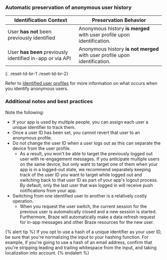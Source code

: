 ### Automatic preservation of anonymous user history

| Identification Context | Preservation Behavior |
| ---------------------- | -------------------------- |
| User **has not** been previously identified | Anonymous history **is merged** with user profile upon identification. |
| User **has been** previously identified in-app or via API | Anonymous history **is not merged** with user profile upon identification. |
{: .reset-td-br-1 .reset-td-br-2}

Refer to [Identified user profiles]({{site.baseurl}}/user_guide/data_and_analytics/user_data_collection/user_profile_lifecycle/#identified-user-profiles) for more information on what occurs when you identify anonymous users.

### Additional notes and best practices

Note the following:

- If your app is used by multiple people, you can assign each user a unique identifier to track them.
- Once a user ID has been set, you cannot revert that user to an anonymous profile.
- Do not change the user ID when a user logs out as this can separate the device from the user profile.
  - As a result, you won't be able to target the previously logged out user with re-engagement messages. If you anticipate multiple users on the same device, but only want to target one of them when your app is in a logged-out state, we recommend separately keeping track of the user ID you want to target while logged out and switching back to that user ID as part of your app's logout process. By default, only the last user that was logged in will receive push notifications from your app.
- Switching from one identified user to another is a relatively costly operation.
  - When you request the user switch, the current session for the previous user is automatically closed and a new session is started. Furthermore, Braze will automatically make a data refresh request for in-app messages and other Braze resources for the new user.

{% alert tip %}
If you opt to use a hash of a unique identifier as your user ID, be sure that you're normalizing the input to your hashing function. For example, if you're going to use a hash of an email address, confirm that you're stripping leading and trailing whitespace from the input, and taking localization into account.
{% endalert %}